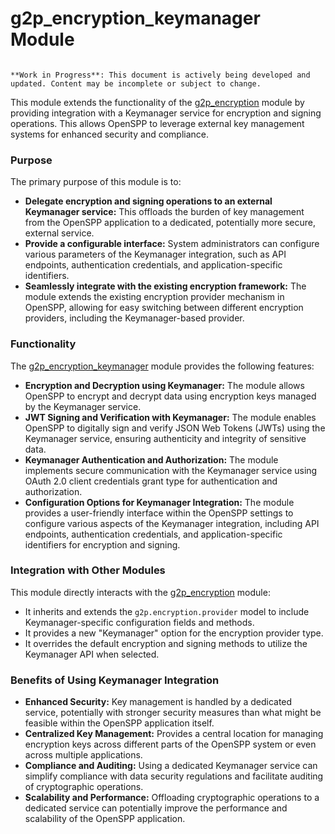 # g2p_encryption_keymanager Module

```{warning}

**Work in Progress**: This document is actively being developed and updated. Content may be incomplete or subject to change.
```

This module extends the functionality of the [g2p_encryption](g2p_encryption) module by providing integration with a Keymanager service for encryption and signing operations. This allows OpenSPP to leverage external key management systems for enhanced security and compliance.

### Purpose

The primary purpose of this module is to:

* **Delegate encryption and signing operations to an external Keymanager service:** This offloads the burden of key management from the OpenSPP application to a dedicated, potentially more secure, external service.
* **Provide a configurable interface:** System administrators can configure various parameters of the Keymanager integration, such as API endpoints, authentication credentials, and application-specific identifiers.
* **Seamlessly integrate with the existing encryption framework:**  The module extends the existing encryption provider mechanism in OpenSPP, allowing for easy switching between different encryption providers, including the Keymanager-based provider.

### Functionality

The [g2p_encryption_keymanager](g2p_encryption_keymanager) module provides the following features:

* **Encryption and Decryption using Keymanager:**  The module allows OpenSPP to encrypt and decrypt data using encryption keys managed by the Keymanager service. 
* **JWT Signing and Verification with Keymanager:**  The module enables OpenSPP to digitally sign and verify JSON Web Tokens (JWTs) using the Keymanager service, ensuring authenticity and integrity of sensitive data.
* **Keymanager Authentication and Authorization:**  The module implements secure communication with the Keymanager service using OAuth 2.0 client credentials grant type for authentication and authorization.
* **Configuration Options for Keymanager Integration:** The module provides a user-friendly interface within the OpenSPP settings to configure various aspects of the Keymanager integration, including API endpoints, authentication credentials, and application-specific identifiers for encryption and signing.

### Integration with Other Modules

This module directly interacts with the [g2p_encryption](g2p_encryption) module:

* It inherits and extends the `g2p.encryption.provider` model to include Keymanager-specific configuration fields and methods.
* It provides a new "Keymanager" option for the encryption provider type.
* It overrides the default encryption and signing methods to utilize the Keymanager API when selected.

### Benefits of Using Keymanager Integration

* **Enhanced Security:** Key management is handled by a dedicated service, potentially with stronger security measures than what might be feasible within the OpenSPP application itself.
* **Centralized Key Management:**  Provides a central location for managing encryption keys across different parts of the OpenSPP system or even across multiple applications.
* **Compliance and Auditing:**  Using a dedicated Keymanager service can simplify compliance with data security regulations and facilitate auditing of cryptographic operations. 
* **Scalability and Performance:**  Offloading cryptographic operations to a dedicated service can potentially improve the performance and scalability of the OpenSPP application.
